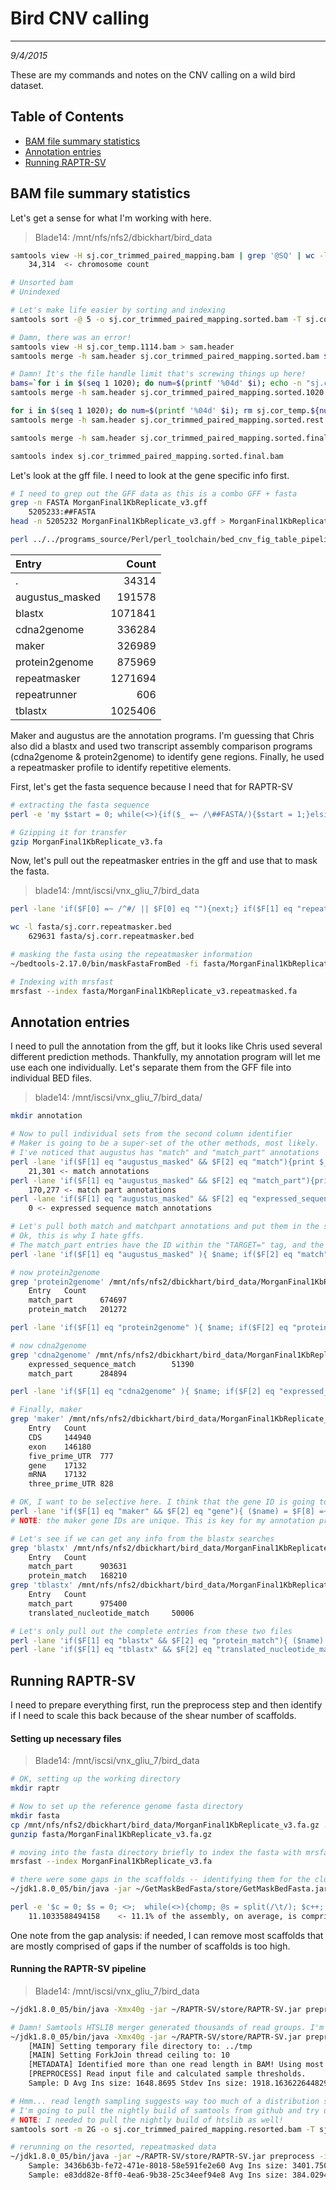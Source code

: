 # Bird CNV calling
---
*9/4/2015*

These are my commands and notes on the CNV calling on a wild bird dataset.

## Table of Contents
* [BAM file summary statistics](#stats)
* [Annotation entries](#annotation)
* [Running RAPTR-SV](#raptr)

<a name="stats"></a>
## BAM file summary statistics

Let's get a sense for what I'm working with here.

> Blade14: /mnt/nfs/nfs2/dbickhart/bird_data

```bash
samtools view -H sj.cor_trimmed_paired_mapping.bam | grep '@SQ' | wc -l
	34,314  <- chromosome count

# Unsorted bam
# Unindexed

# Let's make life easier by sorting and indexing
samtools sort -@ 5 -o sj.cor_trimmed_paired_mapping.sorted.bam -T sj.cor_temp samtools sort -@ 5 -o /mnt/iscsi/vnx_gliu_7/bird_data/sj.cor_trimmed_paired_mapping.sorted.bam -T /mnt/iscsi/vnx_gliu_7/bird_data/sj.cor_temp sj.cor_trimmed_paired_mapping.bam

# Damn, there was an error!
samtools view -H sj.cor_temp.1114.bam > sam.header
samtools merge -h sam.header sj.cor_trimmed_paired_mapping.sorted.bam $bams

# Damn! It's the file handle limit that's screwing things up here!
bams=`for i in $(seq 1 1020); do num=$(printf '%04d' $i); echo -n "sj.cor_temp.${num}.bam "; done; echo`
samtools merge -h sam.header sj.cor_trimmed_paired_mapping.sorted.1020.bam $bams

for i in $(seq 1 1020); do num=$(printf '%04d' $i); rm sj.cor_temp.${num}.bam; done
samtools merge -h sam.header sj.cor_trimmed_paired_mapping.sorted.rest.bam sj.cor_temp.*.bam

samtools merge -h sam.header sj.cor_trimmed_paired_mapping.sorted.final.bam sj.cor_trimmed_paired_mapping.sorted.1020.bam sj.cor_trimmed_paired_mapping.sorted.rest.bam

samtools index sj.cor_trimmed_paired_mapping.sorted.final.bam

```

Let's look at the gff file. I need to look at the gene specific info first.

```bash
# I need to grep out the GFF data as this is a combo GFF + fasta
grep -n FASTA MorganFinal1KbReplicate_v3.gff
	5205233:##FASTA
head -n 5205232 MorganFinal1KbReplicate_v3.gff > MorganFinal1KbReplicate_v3.gff.real.gff

perl ../../programs_source/Perl/perl_toolchain/bed_cnv_fig_table_pipeline/tabFileColumnCounter.pl -e '#' -f MorganFinal1KbReplicate_v3.gff.real.gff -c 1 -m
```

|Entry           |   Count|
|:---------------|-------:|
|.               |   34314|
|augustus_masked |  191578|
|blastx          | 1071841|
|cdna2genome     |  336284|
|maker           |  326989|
|protein2genome  |  875969|
|repeatmasker    | 1271694|
|repeatrunner    |     606|
|tblastx         | 1025406|

Maker and augustus are the annotation programs. I'm guessing that Chris also did a blastx and used two transcript assembly comparison programs (cdna2genome & protein2genome) to identify gene regions. Finally, he used a repeatmasker profile to identify repetitive elements. 

First, let's get the fasta sequence because I need that for RAPTR-SV

```bash
# extracting the fasta sequence
perl -e 'my $start = 0; while(<>){if($_ =~ /\##FASTA/){$start = 1;}elsif($start){print $_;}}' < MorganFinal1KbReplicate_v3.gff > MorganFinal1KbReplicate_v3.fa

# Gzipping it for transfer
gzip MorganFinal1KbReplicate_v3.fa
```
Now, let's pull out the repeatmasker entries in the gff and use that to mask the fasta.

> blade14: /mnt/iscsi/vnx_gliu_7/bird_data

```bash
perl -lane 'if($F[0] =~ /^#/ || $F[0] eq ""){next;} if($F[1] eq "repeatmasker"){print "$F[0]\t$F[3]\t$F[4]";}' < /mnt/nfs/nfs2/dbickhart/bird_data/MorganFinal1KbReplicate_v3.gff.real.gff | sortBedFileSTDIN.pl | mergeBed -i stdin > fasta/sj.corr.repeatmasker.bed

wc -l fasta/sj.corr.repeatmasker.bed
	629631 fasta/sj.corr.repeatmasker.bed

# masking the fasta using the repeatmasker information
~/bedtools-2.17.0/bin/maskFastaFromBed -fi fasta/MorganFinal1KbReplicate_v3.fa -bed fasta/sj.corr.repeatmasker.bed -fo fasta/MorganFinal1KbReplicate_v3.repeatmasked.fa

# Indexing with mrsfast
mrsfast --index fasta/MorganFinal1KbReplicate_v3.repeatmasked.fa

```
<a name="annotation"></a>
## Annotation entries

I need to pull the annotation from the gff, but it looks like Chris used several different prediction methods. Thankfully, my annotation program will let me use each one individually. Let's separate them from the GFF file into individual BED files.

> blade14: /mnt/iscsi/vnx_gliu_7/bird_data/

```bash
mkdir annotation

# Now to pull individual sets from the second column identifier
# Maker is going to be a super-set of the other methods, most likely.
# I've noticed that augustus has "match" and "match_part" annotations
perl -lane 'if($F[1] eq "augustus_masked" && $F[2] eq "match"){print $_;}' < /mnt/nfs/nfs2/dbickhart/bird_data/MorganFinal1KbReplicate_v3.gff.real.gff | wc -l
	21,301 <- match annotations
perl -lane 'if($F[1] eq "augustus_masked" && $F[2] eq "match_part"){print $_;}' < /mnt/nfs/nfs2/dbickhart/bird_data/MorganFinal1KbReplicate_v3.gff.real.gff | wc -l
	170,277 <- match part annotations
perl -lane 'if($F[1] eq "augustus_masked" && $F[2] eq "expressed_sequence_match"){print $_;}' < /mnt/nfs/nfs2/dbickhart/bird_data/MorganFinal1KbReplicate_v3.gff.real.gff | wc -l
	0 <- expressed sequence match annotations

# Let's pull both match and matchpart annotations and put them in the same bed
# Ok, this is why I hate gffs. 
# The match_part entries have the ID within the "TARGET=" tag, and the match entries have the ID within the "NAME=" tag
perl -lane 'if($F[1] eq "augustus_masked" ){ $name; if($F[2] eq "match"){ ($name) = $F[8] =~ /Name=(.+)/;}elsif($F[2] eq "match_part"){($name) = $F[8] =~ /Target=(\S+)/;} print "$F[0]\t$F[3]\t$F[4]\t$name";}' < /mnt/nfs/nfs2/dbickhart/bird_data/MorganFinal1KbReplicate_v3.gff.real.gff | sortBedFileSTDIN.pl > annotation/augustus_morgan_annotation.bed

# now protein2genome
grep 'protein2genome' /mnt/nfs/nfs2/dbickhart/bird_data/MorganFinal1KbReplicate_v3.gff.real.gff | perl ~/perl_toolchain/bed_cnv_fig_table_pipeline/tabFileColumnCounter.pl -f stdin -c 2
	Entry   Count
	match_part      674697
	protein_match   201272

perl -lane 'if($F[1] eq "protein2genome" ){ $name; if($F[2] eq "protein_match"){ ($name) = $F[8] =~ /Name=(.+)/;}elsif($F[2] eq "match_part"){($name) = $F[8] =~ /Target=(\S+)/;} print "$F[0]\t$F[3]\t$F[4]\t$name";}' < /mnt/nfs/nfs2/dbickhart/bird_data/MorganFinal1KbReplicate_v3.gff.real.gff | sortBedFileSTDIN.pl > annotation/protein2genome_morgan_annotation.bed

# now cdna2genome
grep 'cdna2genome' /mnt/nfs/nfs2/dbickhart/bird_data/MorganFinal1KbReplicate_v3.gff.real.gff | perl ~/perl_toolchain/bed_cnv_fig_table_pipeline/tabFileColumnCounter.pl -f stdin -c 2                                                                                	Entry   Count
	expressed_sequence_match        51390
	match_part      284894

perl -lane 'if($F[1] eq "cdna2genome" ){ $name; if($F[2] eq "expressed_sequence_match"){ ($name) = $F[8] =~ /Name=(.+)/;}elsif($F[2] eq "match_part"){($name) = $F[8] =~ /Target=(\S+)/;} print "$F[0]\t$F[3]\t$F[4]\t$name";}' < /mnt/nfs/nfs2/dbickhart/bird_data/MorganFinal1KbReplicate_v3.gff.real.gff | sortBedFileSTDIN.pl > annotation/cdna2genome_morgan_annotation.bed

# Finally, maker
grep 'maker' /mnt/nfs/nfs2/dbickhart/bird_data/MorganFinal1KbReplicate_v3.gff.real.gff | perl ~/perl_toolchain/bed_cnv_fig_table_pipeline/tabFileColumnCounter.pl -f stdin -c 2
	Entry   Count
	CDS     144940
	exon    146180
	five_prime_UTR  777
	gene    17132
	mRNA    17132
	three_prime_UTR 828

# OK, I want to be selective here. I think that the gene ID is going to be best here
perl -lane 'if($F[1] eq "maker" && $F[2] eq "gene"){ ($name) = $F[8] =~ /Name=(.+)/; print "$F[0]\t$F[3]\t$F[4]\t$name";}' < /mnt/nfs/nfs2/dbickhart/bird_data/MorganFinal1KbReplicate_v3.gff.real.gff | sortBedFileSTDIN.pl > annotation/maker_gene_morgan_annotation.bed
# NOTE: the maker gene IDs are unique. This is key for my annotation program

# Let's see if we can get any info from the blastx searches
grep 'blastx' /mnt/nfs/nfs2/dbickhart/bird_data/MorganFinal1KbReplicate_v3.gff.real.gff | grep -v 'tblastx' | perl ~/perl_toolchain/bed_cnv_fig_table_pipeline/tabFileColumnCounter.pl -f stdin -c 2
	Entry   Count
	match_part      903631
	protein_match   168210
grep 'tblastx' /mnt/nfs/nfs2/dbickhart/bird_data/MorganFinal1KbReplicate_v3.gff.real.gff | perl ~/perl_toolchain/bed_cnv_fig_table_pipeline/tabFileColumnCounter.pl -f stdin -c 2
	Entry   Count
	match_part      975400
	translated_nucleotide_match     50006

# Let's only pull out the complete entries from these two files
perl -lane 'if($F[1] eq "blastx" && $F[2] eq "protein_match"){ ($name) = $F[8] =~ /Name=(.+)/; print "$F[0]\t$F[3]\t$F[4]\t$name";}' < /mnt/nfs/nfs2/dbickhart/bird_data/MorganFinal1KbReplicate_v3.gff.real.gff > annotation/blastx_morgan_annotation.bed
perl -lane 'if($F[1] eq "tblastx" && $F[2] eq "translated_nucleotide_match"){ ($name) = $F[8] =~ /Name=(.+)/; print "$F[0]\t$F[3]\t$F[4]\t$name";}' < /mnt/nfs/nfs2/dbickhart/bird_data/MorganFinal1KbReplicate_v3.gff.real.gff > annotation/tblastx_morgan_annotation.bed


```

<a name="raptr"></a>
## Running RAPTR-SV

I need to prepare everything first, run the preprocess step and then identify if I need to scale this back because of the shear number of scaffolds.


#### Setting up necessary files
> Blade14: /mnt/iscsi/vnx_gliu_7/bird_data

```bash
# OK, setting up the working directory
mkdir raptr

# Now to set up the reference genome fasta directory
mkdir fasta
cp /mnt/nfs/nfs2/dbickhart/bird_data/MorganFinal1KbReplicate_v3.fa.gz ./fasta/
gunzip fasta/MorganFinal1KbReplicate_v3.fa.gz

# moving into the fasta directory briefly to index the fasta with mrsfast
mrsfast --index MorganFinal1KbReplicate_v3.fa

# there were some gaps in the scaffolds -- identifying them for the clustering step
~/jdk1.8.0_05/bin/java -jar ~/GetMaskBedFasta/store/GetMaskBedFasta.jar -f MorganFinal1KbReplicate_v3.fa -o MorganFinal1KbReplicate_v3.gaps.bed -s MorganFinal1KbReplicate_v3.gaps.stats

perl -e '$c = 0; $s = 0; <>;  while(<>){chomp; @s = split(/\t/); $c++; $s += $s[7];} print ($s / $c); print "\n";' < MorganFinal1KbReplicate_v3.gaps.stats
	11.1033588494158	<- 11.1% of the assembly, on average, is comprised of gaps
```

One note from the gap analysis: if needed, I can remove most scaffolds that are mostly comprised of gaps if the number of scaffolds is too high.

#### Running the RAPTR-SV pipeline
> Blade14: /mnt/iscsi/vnx_gliu_7/bird_data

```bash
~/jdk1.8.0_05/bin/java -Xmx40g -jar ~/RAPTR-SV/store/RAPTR-SV.jar preprocess -i sj.cor_trimmed_paired_mapping.sorted.final.bam -o raptr/sj.cor_trimmed.raptr.preprocess -r fasta/MorganFinal1KbReplicate_v3.fa -g -t 10 -p ../tmp

# Damn! Samtools HTSLIB merger generated thousands of read groups. I'm going to treat both libraries as one for now
~/jdk1.8.0_05/bin/java -Xmx40g -jar ~/RAPTR-SV/store/RAPTR-SV.jar preprocess -i sj.cor_trimmed_paired_mapping.sord.final.bam -o raptr/sj.cor_trimmed.raptr.preprocess -r fasta/MorganFinal1KbReplicate_v3.fa -t 10 -p ../tmp
	[MAIN] Setting temporary file directory to: ../tmp
	[MAIN] Setting ForkJoin thread ceiling to: 10
	[METADATA] Identified more than one read length in BAM! Using most frequent sampled read length to filter split reads: 124
	[PREPROCESS] Read input file and calculated sample thresholds.
	Sample: D Avg Ins size: 1648.8695 Stdev Ins size: 1918.163622644829

# Hmm... read length sampling suggests way too much of a distribution stdev. I might have to clean up the header afterall
# I'm going to pull the nightly build of samtools from github and try using that for the merger instead.
# NOTE: I needed to pull the nightly build of htslib as well!
samtools sort -m 2G -o sj.cor_trimmed_paired_mapping.resorted.bam -T sj.cor.temp -@ 10 /mnt/nfs/nfs2/dbickhart/bird_data/sj.cor_trimmed_paired_mapping.bam

# rerunning on the resorted, repeatmasked data
~/jdk1.8.0_05/bin/java -jar ~/RAPTR-SV/store/RAPTR-SV.jar preprocess -i sj.cor_trimmed_paired_mapping.resorted.bam -o raptr/sj.cor_resorted.raptr.preprocess -r fasta/MorganFinal1KbReplicate_v3.repeatmasked.fa -g -t 10 -p ../tmp
	Sample: 3436b63b-fe72-471e-8018-58e591fe2e60 Avg Ins size: 3401.7501 Stdev Ins size: 1781.3147379026404
	Sample: e83dd82e-8ff0-4ea6-9b38-25c34eef94e8 Avg Ins size: 384.0294 Stdev Ins size: 179.4941774866667

```